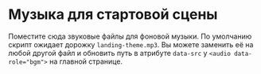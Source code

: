 # Музыка для стартовой сцены

Поместите сюда звуковые файлы для фоновой музыки. По умолчанию скрипт ожидает дорожку
`landing-theme.mp3`. Вы можете заменить её на любой другой файл и обновить путь в атрибуте
`data-src` у `<audio data-role="bgm">` на главной странице.
